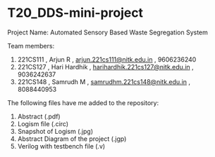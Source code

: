 # T20_DDS-mini-project

Project Name: 
 Automated Sensory Based Waste Segregation System


Team members:
1. 221CS111 ,   Arjun R ,       arjun.221cs111@nitk.edu.in ,         9606236240
2. 221CS127 ,   Hari Hardhik ,  harihardhik.221cs127@nitk.edu.in ,   9036242637
3. 221CS148 ,   Samrudh M ,     samrudhm.221cs148@nitk.edu.in ,      8088440953


The following files have me added to the repository:
1. Abstract (.pdf)
2. Logism file (.circ)
3. Snapshot of Logism (.jpg)
4. Abstract Diagram of the project (.jgp)
5. Verilog with testbench file (.v) 
